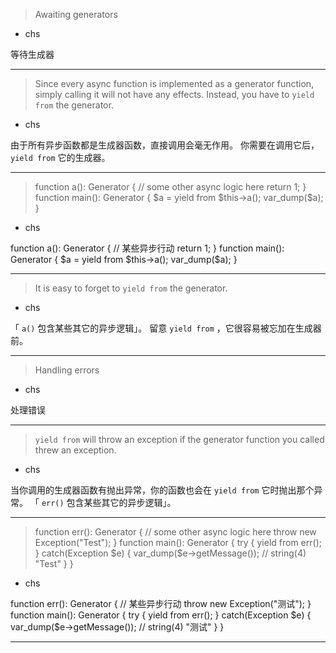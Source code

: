 > Awaiting generators
   * chs

等待生成器

***
> Since every async function is implemented as a generator function,
> simply calling it will not have any effects\.
> Instead, you have to `yield from` the generator\.
   * chs

由于所有异步函数都是生成器函数，直接调用会毫无作用。
你需要在调用它后， `yield from` 它的生成器。

***
> function a\(\)\: Generator \{&#10;&#9;\/\/ some other async logic here&#10;&#9;return 1\;&#10;\}&#10;&#10;function main\(\)\: Generator \{&#10;&#9;\$a \= yield from \$this\-\>a\(\)\;&#10;&#9;var_dump\(\$a\)\;&#10;\}&#10;
   * chs

function a\(\)\: Generator \{&#10;&#9;\/\/ 某些异步行动&#10;&#9;return 1\;&#10;\}&#10;&#10;function main\(\)\: Generator \{&#10;&#9;\$a \= yield from \$this\-\>a\(\)\;&#10;&#9;var_dump\(\$a\)\;&#10;\}&#10;

***
> It is easy to forget to `yield from` the generator.
   * chs


「 `a()` 包含某些其它的异步逻辑」。
留意 `yield from` ，它很容易被忘加在生成器前。

***
> Handling errors
   * chs

处理错误

***
> `yield from` will throw an exception
> if the generator function you called threw an exception\.
   * chs

当你调用的生成器函数有抛出异常，你的函数也会在 `yield from` 它时抛出那个异常。
「 `err()` 包含某些其它的异步逻辑」。

***
> function err\(\)\: Generator \{&#10;&#9;\/\/ some other async logic here&#10;&#9;throw new Exception\(\"Test\"\)\;&#10;\}&#10;&#10;function main\(\)\: Generator \{&#10;&#9;try \{&#10;&#9;&#9;yield from err\(\)\;&#10;&#9;\} catch\(Exception \$e\) \{&#10;&#9;&#9;var_dump\(\$e\-\>getMessage\(\)\)\; \/\/ string\(4\) \"Test\"&#10;&#9;\}&#10;\}&#10;
   * chs

function err\(\)\: Generator \{&#10;&#9;\/\/ 某些异步行动&#10;&#9;throw new Exception\(\"测试\"\)\;&#10;\}&#10;&#10;function main\(\)\: Generator \{&#10;&#9;try \{&#10;&#9;&#9;yield from err\(\)\;&#10;&#9;\} catch\(Exception \$e\) \{&#10;&#9;&#9;var_dump\(\$e\-\>getMessage\(\)\)\; \/\/ string\(4\) \"测试\"&#10;&#9;\}&#10;\}&#10;

***
